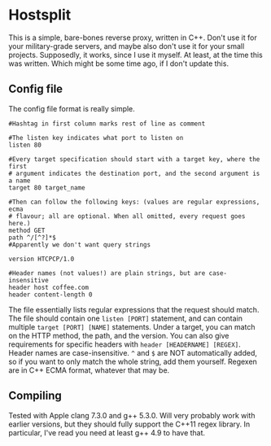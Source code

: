 # Hostsplit

This is a simple, bare-bones reverse proxy, written in C++. Don't use it for
your military-grade servers, and maybe also don't use it for your small
projects. Supposedly, it works, since I use it myself. At least, at the time
this was written. Which might be some time ago, if I don't update this.


## Config file

The config file format is really simple.

	#Hashtag in first column marks rest of line as comment

	#The listen key indicates what port to listen on
	listen 80

	#Every target specification should start with a target key, where the first
	# argument indicates the destination port, and the second argument is a name
	target 80 target_name

	#Then can follow the following keys: (values are regular expressions, ecma
	# flavour; all are optional. When all omitted, every request goes here.)
	method GET
	path ^/[^?]*$
	#Apparently we don't want query strings

	version HTCPCP/1.0

	#Header names (not values!) are plain strings, but are case-insensitive
	header host coffee.com
	header content-length 0

The file essentially lists regular expressions that the request should match.
The file should contain one `listen [PORT]` statement, and can contain multiple
`target [PORT] [NAME]` statements. Under a target, you can match on the HTTP
method, the path, and the version. You can also give requirements for specific
headers with `header [HEADERNAME] [REGEX]`. Header names are case-insensitive.
`^` and `$` are NOT automatically added, so if you want to only match the whole
string, add them yourself. Regexen are in C++ ECMA format, whatever that may
be.


## Compiling

Tested with Apple clang 7.3.0 and g++ 5.3.0. Will very probably work with
earlier versions, but they should fully support the C++11 regex library. In
particular, I've read you need at least g++ 4.9 to have that.
